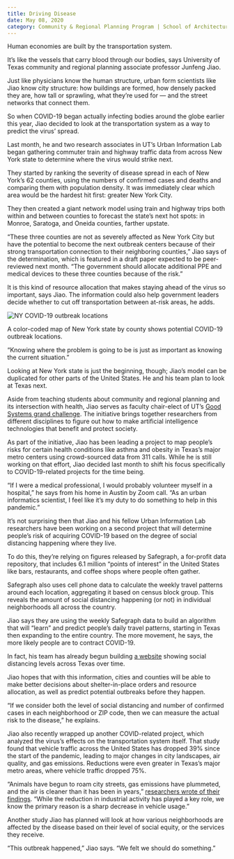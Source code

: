 ```yaml
--- 
title: Driving Disease
date: May 08, 2020
category: Community & Regional Planning Program | School of Architecture
---
```


Human economies are built by the transportation system.

It’s like the vessels that carry blood through our bodies, says University of Texas community and regional planning associate professor Junfeng Jiao.

Just like physicians know the human structure, urban form scientists like Jiao know city structure: how buildings are formed, how densely packed they are, how tall or sprawling, what they’re used for — and the street networks that connect them.

So when COVID-19 began actually infecting bodies around the globe earlier this year, Jiao decided to look at the transportation system as a way to predict the virus’ spread.

Last month, he and two research associates in UT’s Urban Information Lab began gathering commuter train and highway traffic data from across New York state to determine where the virus would strike next.

They started by ranking the severity of disease spread in each of New York’s 62 counties, using the numbers of confirmed cases and deaths and comparing them with population density. It was immediately clear which area would be the hardest hit first: greater New York City.

They then created a giant network model using train and highway trips both within and between counties to forecast the state’s next hot spots: in Monroe, Saratoga, and Oneida counties, farther upstate.

“These three counties are not as severely affected as New York City but have the potential to become the next outbreak centers because of their strong transportation connection to their neighboring counties,” Jiao says of the determination, which is featured in a draft paper expected to be peer-reviewed next month. “The government should allocate additional PPE and medical devices to these three counties because of the risk.”

It is this kind of resource allocation that makes staying ahead of the virus so important, says Jiao. The information could also help government leaders decide whether to cut off transportation between at-risk areas, he adds.

![NY COVID-19 outbreak locations](http://research.utexas.edu/showcase/assets/js/fileman/Uploads/NY_COVID-19_outbreak_locations.jpeg)

A color-coded map of New York state by county shows potential COVID-19 outbreak locations.

“Knowing where the problem is going to be is just as important as knowing the current situation.”

Looking at New York state is just the beginning, though; Jiao’s model can be duplicated for other parts of the United States. He and his team plan to look at Texas next.

Aside from teaching students about community and regional planning and its intersection with health, Jiao serves as faculty chair-elect of UT’s [Good Systems grand challenge](http://goodsystems.utexas.edu/). The initiative brings together researchers from different disciplines to figure out how to make artificial intelligence technologies that benefit and protect society.

As part of the initiative, Jiao has been leading a project to map people’s risks for certain health conditions like asthma and obesity in Texas’s major metro centers using crowd-sourced data from 311 calls. While he is still working on that effort, Jiao decided last month to shift his focus specifically to COVID-19-related projects for the time being.

“If I were a medical professional, I would probably volunteer myself in a hospital,” he says from his home in Austin by Zoom call. “As an urban informatics scientist, I feel like it’s my duty to do something to help in this pandemic.”

It’s not surprising then that Jiao and his fellow Urban Information Lab researchers have been working on a second project that will determine people’s risk of acquiring COVID-19 based on the degree of social distancing happening where they live.

To do this, they’re relying on figures released by Safegraph, a for-profit data repository, that includes 6.1 million “points of interest” in the United States like bars, restaurants, and coffee shops where people often gather.

Safegraph also uses cell phone data to calculate the weekly travel patterns around each location, aggregating it based on census block group. This reveals the amount of social distancing happening (or not) in individual neighborhoods all across the country.

Jiao says they are using the weekly Safegraph data to build an algorithm that will “learn” and predict people’s daily travel patterns, starting in Texas then expanding to the entire country. The more movement, he says, the more likely people are to contract COVID-19.

In fact, his team has already begun building [a website](https://www.arcgis.com/apps/opsdashboard/index.html#/3b46631831464eda8f765e1ad1f67724) showing social distancing levels across Texas over time.

Jiao hopes that with this information, cities and counties will be able to make better decisions about shelter-in-place orders and resource allocation, as well as predict potential outbreaks before they happen.

“If we consider both the level of social distancing and number of confirmed cases in each neighborhood or ZIP code, then we can measure the actual risk to the disease,” he explains.

Jiao also recently wrapped up another COVID-related project, which analyzed the virus’s effects on the transportation system itself. That study found that vehicle traffic across the United States has dropped 39% since the start of the pandemic, leading to major changes in city landscapes, air quality, and gas emissions. Reductions were even greater in Texas’s major metro areas, where vehicle traffic dropped 75%.

“Animals have begun to roam city streets, gas emissions have plummeted, and the air is cleaner than it has been in years,” [researchers wrote of their findings](https://soa.utexas.edu/headlines/impacts-vmt-us-counties-during-covid-19-pandemic). “While the reduction in industrial activity has played a key role, we know the primary reason is a sharp decrease in vehicle usage.”

Another study Jiao has planned will look at how various neighborhoods are affected by the disease based on their level of social equity, or the services they receive.

“This outbreak happened,” Jiao says. “We felt we should do something.”